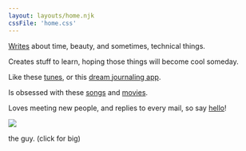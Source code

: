 ```yaml
---
layout: layouts/home.njk
cssFile: 'home.css'
---
```


[Writes](/thoughts) about time, beauty, and sometimes, technical things.

Creates stuff to learn, hoping those things will become cool someday.

Like these [tunes](https://music.nskien.com), or this [dream journaling app](https://dreamember.xyz).

Is obsessed with these [songs](/tunes) and [movies](https://letterboxd.com/nskien/likes/films/).

Loves meeting new people, and replies to every mail, so say [hello](mailto:%20nsongkien@gmail.com)!

<div class="clickable-img">
  <a href="/img/nice.jpeg">
    <img src="/img/nice-small.jpg"></img>
  </a>
  <p>the guy. (click for big)</p>
</div>
